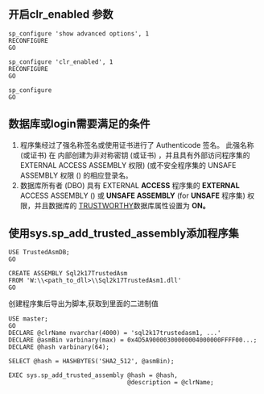 ## 开启clr_enabled 参数
```
sp_configure 'show advanced options', 1
RECONFIGURE
GO

sp_configure 'clr_enabled', 1
RECONFIGURE
GO

sp_configure
GO
```
## 数据库或login需要满足的条件

1. 程序集经过了强名称签名或使用证书进行了 Authenticode 签名。 此强名称 (或证书) 在 内部创建为非对称密钥 (或证书) ，并且具有外部访问程序集的 EXTERNAL ACCESS ASSEMBLY 权限) (或不安全程序集的 UNSAFE ASSEMBLY 权限 () 的相应登录名。
2. 数据库所有者 (DBO) 具有 EXTERNAL **ACCESS** 程序集的 **EXTERNAL** ACCESS ASSEMBLY () 或 **UNSAFE ASSEMBLY** (for **UNSAFE** 程序集) 权限，并且数据库的 [TRUSTWORTHY](https://docs.microsoft.com/zh-cn/sql/relational-databases/security/trustworthy-database-property?view=sql-server-ver15)数据库属性设置为 **ON。**

## 使用sys.sp_add_trusted_assembly添加程序集
```
USE TrustedAsmDB;
GO

CREATE ASSEMBLY Sql2k17TrustedAsm
FROM 'W:\\<path_to_dll>\\Sql2k17TrustedAsm1.dll'
GO
```

创建程序集后导出为脚本,获取到里面的二进制值
```
USE master;
GO
DECLARE @clrName nvarchar(4000) = 'sql2k17trustedasm1, ...'
DECLARE @asmBin varbinary(max) = 0x4D5A90000300000004000000FFFF00...;
DECLARE @hash varbinary(64);

SELECT @hash = HASHBYTES('SHA2_512', @asmBin);

EXEC sys.sp_add_trusted_assembly @hash = @hash,
                                 @description = @clrName;
```